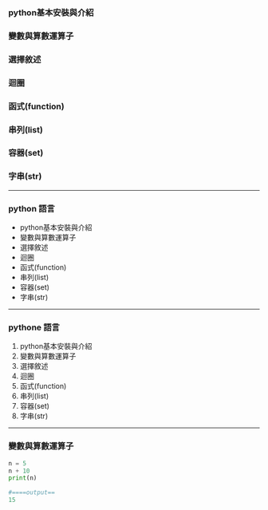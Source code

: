 ### python基本安裝與介紹

### 變數與算數運算子

### 選擇敘述

### 迴圈

### 函式(function)

### 串列(list)

### 容器(set)

### 字串(str)

---

### python 語言

- python基本安裝與介紹
- 變數與算數運算子
- 選擇敘述
- 迴圈
- 函式(function)
- 串列(list)
- 容器(set)
- 字串(str)

--- 

### pythone 語言

1. python基本安裝與介紹
2. 變數與算數運算子
3. 選擇敘述
4. 迴圈
5. 函式(function)
6. 串列(list)
7. 容器(set)
8. 字串(str)

---

### 變數與算數運算子

```python
n = 5
n + 10
print(n)

#====output==
15
```